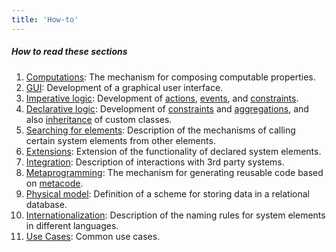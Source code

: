 ```yaml
---
title: 'How-to'
---
```


##### How to read these sections

1.  [Computations](How-to_Computations.md): The mechanism for composing computable properties.
2.  [GUI](How-to_GUI.md): Development of a graphical user interface.
3.  [Imperative logic](How-to_Imperative_logic.md): Development of [actions](Actions.md), [events](Events.md), and [constraints](Constraints.md).
4.  [Declarative logic](How-to_Declarative_logic.md): Development of [constraints](Constraints.md) and [aggregations](Aggregations.md), and also [inheritance](User-classes_2228341.html#Userclasses-inheritance) of custom classes.
5.  [Searching for elements](How-to_Searching_for_elements.md): Description of the mechanisms of calling certain system elements from other elements.
6.  [Extensions](Extensions.md): Extension of the functionality of declared system elements.
7.  [Integration](How-to_Integration.md): Description of interactions with 3rd party systems.
8.  [Metaprogramming](How-to_Metaprogramming.md): The mechanism for generating reusable code based on [metacode](Metaprogramming.md).
9.  [Physical model](How-to_Physical_model.md): Definition of a scheme for storing data in a relational database.
10. [Internationalization](How-to_Internationalization.md): Description of the naming rules for system elements in different languages.
11. [Use Cases](How-to_Use_Cases.md): Common use cases.

  
